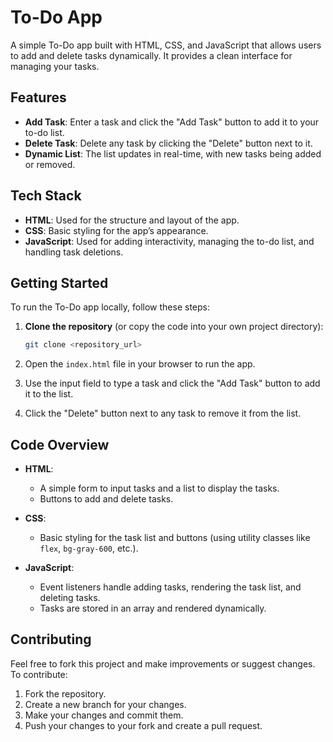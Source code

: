 # To-Do App

A simple To-Do app built with HTML, CSS, and JavaScript that allows users to add and delete tasks dynamically. It provides a clean interface for managing your tasks.

## Features

- **Add Task**: Enter a task and click the "Add Task" button to add it to your to-do list.
- **Delete Task**: Delete any task by clicking the "Delete" button next to it.
- **Dynamic List**: The list updates in real-time, with new tasks being added or removed.

## Tech Stack

- **HTML**: Used for the structure and layout of the app.
- **CSS**: Basic styling for the app’s appearance.
- **JavaScript**: Used for adding interactivity, managing the to-do list, and handling task deletions.

## Getting Started

To run the To-Do app locally, follow these steps:

1. **Clone the repository** (or copy the code into your own project directory):

    ```bash
    git clone <repository_url>
    ```

2. Open the `index.html` file in your browser to run the app.

3. Use the input field to type a task and click the "Add Task" button to add it to the list.

4. Click the "Delete" button next to any task to remove it from the list.

## Code Overview

- **HTML**:
    - A simple form to input tasks and a list to display the tasks.
    - Buttons to add and delete tasks.
  
- **CSS**:
    - Basic styling for the task list and buttons (using utility classes like `flex`, `bg-gray-600`, etc.).
  
- **JavaScript**:
    - Event listeners handle adding tasks, rendering the task list, and deleting tasks.
    - Tasks are stored in an array and rendered dynamically.

## Contributing

Feel free to fork this project and make improvements or suggest changes. To contribute:

1. Fork the repository.
2. Create a new branch for your changes.
3. Make your changes and commit them.
4. Push your changes to your fork and create a pull request.

